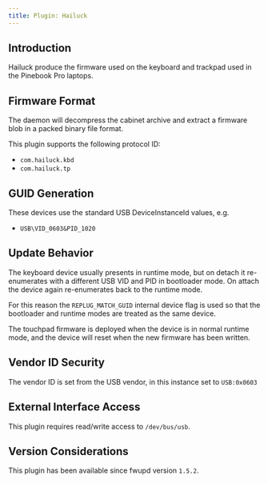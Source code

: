 ```yaml
---
title: Plugin: Hailuck
---
```


## Introduction

Hailuck produce the firmware used on the keyboard and trackpad used in the
Pinebook Pro laptops.

## Firmware Format

The daemon will decompress the cabinet archive and extract a firmware blob in
a packed binary file format.

This plugin supports the following protocol ID:

* `com.hailuck.kbd`
* `com.hailuck.tp`

## GUID Generation

These devices use the standard USB DeviceInstanceId values, e.g.

* `USB\VID_0603&PID_1020`

## Update Behavior

The keyboard device usually presents in runtime mode, but on detach it
re-enumerates with a different USB VID and PID in bootloader mode. On attach
the device again re-enumerates back to the runtime mode.

For this reason the `REPLUG_MATCH_GUID` internal device flag is used so that
the bootloader and runtime modes are treated as the same device.

The touchpad firmware is deployed when the device is in normal runtime mode,
and the device will reset when the new firmware has been written.

## Vendor ID Security

The vendor ID is set from the USB vendor, in this instance set to `USB:0x0603`

## External Interface Access

This plugin requires read/write access to `/dev/bus/usb`.

## Version Considerations

This plugin has been available since fwupd version `1.5.2`.
